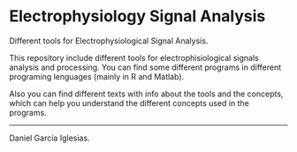 # Electrophysiology Signal Analysis
Different tools for Electrophysiological Signal Analysis.

This repository include different tools for electrophisiological signals analysis and processing. You can find some different programs in different programing lenguages (mainly in R and Matlab).

Also you can find different texts with info about the tools and the concepts, which can help you understand the different concepts used in the programs.


_______________

Daniel García Iglesias.
